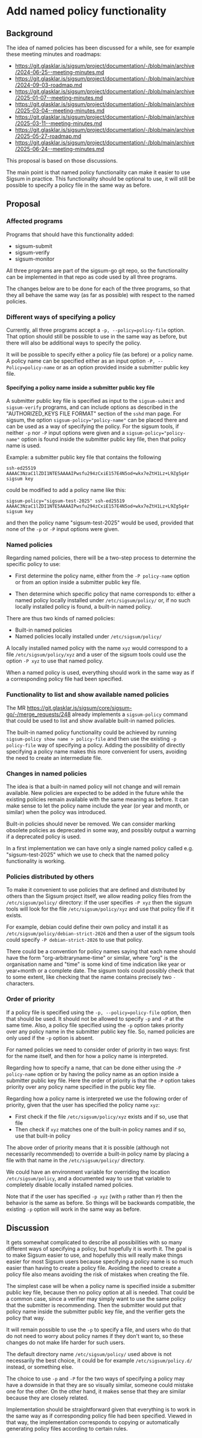 # Add named policy functionality

## Background

The idea of named policies has been discussed for a while, see for
example these meeting minutes and roadmaps:

- https://git.glasklar.is/sigsum/project/documentation/-/blob/main/archive/2024-06-25--meeting-minutes.md
- https://git.glasklar.is/sigsum/project/documentation/-/blob/main/archive/2024-09-03-roadmap.md
- https://git.glasklar.is/sigsum/project/documentation/-/blob/main/archive/2025-01-07--meeting-minutes.md
- https://git.glasklar.is/sigsum/project/documentation/-/blob/main/archive/2025-03-04--meeting-minutes.md
- https://git.glasklar.is/sigsum/project/documentation/-/blob/main/archive/2025-03-11--meeting-minutes.md
- https://git.glasklar.is/sigsum/project/documentation/-/blob/main/archive/2025-05-27-roadmap.md
- https://git.glasklar.is/sigsum/project/documentation/-/blob/main/archive/2025-06-24--meeting-minutes.md

This proposal is based on those discussions.

The main point is that named policy functionality can make it easier
to use Sigsum in practice. This functionality should be optional to
use, it will still be possible to specify a policy file in the same
way as before.

## Proposal

### Affected programs

Programs that should have this functionality added:
  - sigsum-submit
  - sigsum-verify
  - sigsum-monitor

All three programs are part of the sigsum-go git repo, so the
functionality can be implemented in that repo as code used by all
three programs.

The changes below are to be done for each of the three programs, so
that they all behave the same way (as far as possible) with respect to
the named policies.

### Different ways of specifying a policy

Currently, all three programs accept a `-p, --policy=policy-file`
option. That option should still be possible to use in the same way as
before, but there will also be additional ways to specify the policy.

It will be possible to specify either a policy file (as before) or a
policy name. A policy name can be specified either as an input option
`-P, --Policy=policy-name` or as an option provided inside a submitter
public key file.

#### Specifying a policy name inside a submitter public key file

A submitter public key file is specified as input to the
`sigsum-submit` and `sigsum-verify` programs, and can include options
as described in the "AUTHORIZED_KEYS FILE FORMAT" section of the
`sshd` man page. For sigsum, the option `sigsum-policy="policy-name"`
can be placed there and can be used as a way of specifying the
policy. For the sigsum tools, if neither `-p` nor `-P` input options
were given and a `sigsum-policy="policy-name"` option is found inside
the submitter public key file, then that policy name is used.

Example: a submitter public key file that contains the following
```
ssh-ed25519 AAAAC3NzaC1lZDI1NTE5AAAAIPwsfu294zCxiE157E4N5od+wkx7eZtH1Lz+L9Zg5g4r sigsum key
```
could be modified to add a policy name like this:
```
sigsum-policy="sigsum-test-2025" ssh-ed25519 AAAAC3NzaC1lZDI1NTE5AAAAIPwsfu294zCxiE157E4N5od+wkx7eZtH1Lz+L9Zg5g4r sigsum key
```
and then the policy name "sigsum-test-2025" would be used, provided
that none of the `-p` or `-P` input options were given.

### Named policies

Regarding named policies, there will be a two-step process to
determine the specific policy to use:

- First determine the policy name, either from the `-P policy-name`
  option or from an option inside a submitter public key file.

- Then determine which specific policy that name corresponds to:
  either a named policy locally installed under `/etc/sigsum/policy/`
  or, if no such locally installed policy is found, a built-in named
  policy.

There are thus two kinds of named policies:
- Built-in named policies
- Named policies locally installed under `/etc/sigsum/policy/`

A locally installed named policy with the name `xyz` would correspond
to a file `/etc/sigsum/policy/xyz` and a user of the sigsum tools
could use the option `-P xyz` to use that named policy.

When a named policy is used, everything should work in the same way as
if a corresponding policy file had been specified.

### Functionality to list and show available named policies

The MR
https://git.glasklar.is/sigsum/core/sigsum-go/-/merge_requests/248
already implements a `sigsum-policy` command that could be used to
list and show available built-in named policies.

The built-in named policy functionality could be achieved by running
`sigsum-policy show name > policy-file` and then use the existing `-p
policy-file` way of specifying a policy. Adding the possibility of
directly specifying a policy name makes this more convenient for
users, avoiding the need to create an intermediate file.

### Changes in named policies

The idea is that a built-in named policy will not change and will
remain available. New policies are expected to be added in the future
while the existing policies remain available with the same meaning as
before. It can make sense to let the policy name include the year (or
year and month, or similar) when the policy was introduced.

Built-in policies should never be removed. We can consider marking
obsolete policies as deprecated in some way, and possibly output a
warning if a deprecated policy is used.

In a first implementation we can have only a single named policy
called e.g. "sigsum-test-2025" which we use to check that the named
policy functionality is working.

### Policies distributed by others

To make it convenient to use policies that are defined and distributed
by others than the Sigsum project itself, we allow reading policy
files from the `/etc/sigsum/policy/` directory: if the user specifies
`-P xyz` then the sigsum tools will look for the file
`/etc/sigsum/policy/xyz` and use that policy file if it exists.

For example, debian could define their own policy and install it as
`/etc/sigsum/policy/debian-strict-2026` and then a user of the sigsum
tools could specify `-P debian-strict-2026` to use that policy.

There could be a convention for policy names saying that each name
should have the form "org-arbitraryname-time" or similar, where "org"
is the organisation name and "time" is some kind of time indication
like year or year+month or a complete date. The sigsum tools could
possibly check that to some extent, like checking that the name
contains precisely two `-` characters.

### Order of priority

If a policy file is specified using the `-p, --policy=policy-file`
option, then that should be used. It should not be allowed to specify
`-p` and `-P` at the same time. Also, a policy file specified using
the `-p` option takes priority over any policy name in the submitter
public key file. So, named policies are only used if the `-p` option
is absent.

For named policies we need to consider order of priority in two ways:
first for the name itself, and then for how a policy name is
interpreted.

Regarding how to specify a name, that can be done either using the `-P
policy-name` option or by having the policy name as an option inside a
submitter public key file. Here the order of priority is that the `-P`
option takes priority over any policy name specified in the public key
file.

Regarding how a policy name is interpreted we use the following order
of priority, given that the user has specified the policy name `xyz`:

- First check if the file `/etc/sigsum/policy/xyz` exists and if so, use that file
- Then check if `xyz` matches one of the built-in policy names and if so, use that built-in policy

The above order of priority means that it is possible (although not
necessarily recommended) to override a built-in policy name by placing
a file with that name in the `/etc/sigsum/policy/` directory.

We could have an environment variable for overriding the location
`/etc/sigsum/policy`, and a documented way to use that variable to
completely disable locally installed named policies.

Note that if the user has specified `-p xyz` (with `p` rather than
`P`) then the behavior is the same as before. So things will be
backwards compatible, the existing `-p` option will work in the same
way as before.

## Discussion

It gets somewhat complicated to describe all possibilities with so
many different ways of specifying a policy, but hopefully it is worth
it. The goal is to make Sigsum easier to use, and hopefully this will
really make things easier for most Sigsum users because specifying a
policy name is so much easier than having to create a policy file.
Avoiding the need to create a policy file also means avoiding the risk
of mistakes when creating the file.

The simplest case will be when a policy name is specified inside a
submitter public key file, because then no policy option at all is
needed. That could be a common case, since a verifier may simply want
to use the same policy that the submitter is recommending. Then the
submitter would put that policy name inside the submitter public key
file, and the verifier gets the policy that way.

It will remain possible to use the `-p` to specify a file, and users
who do that do not need to worry about policy names if they don't want
to, so these changes do not make life harder for such users.

The default directory name `/etc/sigsum/policy/` used above is not necessarily
the best choice, it could be for example `/etc/sigsum/policy.d/`
instead, or something else.

The choice to use `-p` and `-P` for the two ways of specifying a
policy may have a downside in that they are so visually similar,
someone could mistake one for the other. On the other hand, it makes
sense that they are similar because they are closely related.

Implementation should be straightforward given that everything is to
work in the same way as if corresponding policy file had been
specified. Viewed in that way, the implementation corresponds to
copying or automatically generating policy files according to certain
rules.
